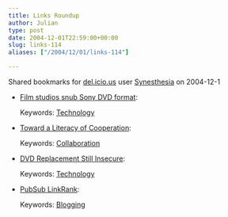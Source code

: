 ```yaml
---
title: Links Roundup
author: Julian
type: post
date: 2004-12-01T22:59:00+00:00
slug: links-114 
aliases: ["/2004/12/01/links-114"]

---
```

Shared bookmarks for [del.icio.us][1] user  [Synesthesia][2] on 2004-12-1

  * [Film studios snub Sony DVD format][3]:
   
    Keywords: [Technology][4]
  * [Toward a Literacy of Cooperation][5]:
   
    Keywords: [Collaboration][6]
  * [DVD Replacement Still Insecure][7]:
   
    Keywords: [Technology][4]
  * [PubSub LinkRank][8]:
   
    Keywords: [Blogging][9]

 [1]: https://del.icio.us/
 [2]: https://del.icio.us/synesthesia
 [3]: https://news.bbc.co.uk/2/hi/business/4053875.stm "https://news.bbc.co.uk/2/hi/business/4053875.stm"
 [4]: https://del.icio.us/synesthesia/Technology
 [5]: https://shl.stanford.edu/hum202.html "https://shl.stanford.edu/hum202.html"
 [6]: https://del.icio.us/synesthesia/Collaboration
 [7]: https://www.freedom-to-tinker.com/archives/000730.html "https://www.freedom-to-tinker.com/archives/000730.html"
 [8]: https://www.readwriteweb.com/archives/002507.php "https://www.readwriteweb.com/archives/002507.php"
 [9]: https://del.icio.us/synesthesia/Blogging